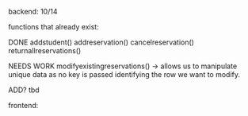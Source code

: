 backend:
10/14

functions that already exist:

DONE
addstudent()
addreservation()
cancelreservation()
returnallreservations()

NEEDS WORK
modifyexistingreservations() -> allows us to manipulate unique data as no key is passed identifying the row we want to modify.

ADD?
tbd 





frontend:

